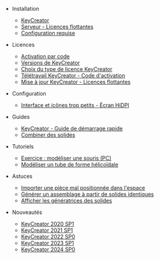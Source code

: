 -   Installation
    -   [KeyCreator](installation/guide-dinstallation.md)
    -   [Serveur - Licences flottantes](installation/guide-dinstallation-serveur.md)
    -   [Configuration requise](installation/configuration-requise-pour-keycreator.md)

-   Licences
    -   [Activation par code](licences/activation-par-code.md)
    -   [Versions de KeyCreator](licences/versions-de-keycreator.md)
    -   [Choix du type de licence KeyCreator](licences/choix-de-la-licence-pour-keycreator.md)
    -   [Télétravail KeyCreator - Code d'activation](licences/keycreator-utilisation-en-teletravail.md)
    -   [Mise à jour KeyCreator - Licences flottantes ](licences/maj-keycreator-licences-flottantes.md)

-   Configuration
    -   [Interface et icônes trop petits - Écran HiDPI](configuration/interface-et-icones-trop-petits.md)

-   Guides
    -   [KeyCreator - Guide de démarrage rapide](tutoriels/guide-demarrage-rapide-keycreator.md)
    -   [Combiner des solides](tutoriels/combiner-des-solides.md)

-   Tutoriels
    -   [Exercice : modéliser une souris (PC)](tutoriels/modeliser-forme-souris.md)
    -   [Modéliser un tube de forme hélicoïdale](tutoriels/modelisation-helicoidale.md)

-   Astuces
    -   [Importer une pièce mal positionnée dans l'espace](tutoriels/importer-repositionner-piece.md)
    -   [Générer un assemblage à partir de solides identiques](tutoriels/simplifier-fichier-plusieurs-solides.md)
    -   [Afficher les génératrices des solides](tutoriels/afficher_generatrices_solides.md)

- Nouveautés
  - [KeyCreator 2020 SP1](nouveautes/kc_2020_sp1.md)
  - [KeyCreator 2021 SP1](nouveautes/kc_2021_sp1.md)
  - [KeyCreator 2022 SP0](nouveautes/kc_2022_sp0.md)
  - [KeyCreator 2023 SP1](nouveautes/kc_2023_sp1.md)
  - [KeyCreator 2024 SP0](nouveautes/kc_2024_sp0.md)
